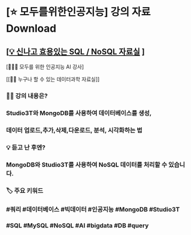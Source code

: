 
# [⭐️ 모두를위한인공지능] 강의 자료 Download 

## [‍[💡 신나고 효용있는 SQL / NoSQL 자료실](http://github.com/dscoool/nosql/readme.md) ]
[👨🏼‍🏫 모두를 위한 인공지능 AI 강사]

[[👩‍💻 누구나 할 수 있는 데이터과학 자료실]]


### 👨‍🏫 강의 내용은? 
### Studio3T와 MongoDB를 사용하여 데이터베이스를 생성, 
### 데이터 업로드,추가,삭제,다운로드, 분석, 시각화하는 법 

### 💡 듣고 난 후엔? 
### MongoDB와 Studio3T를 사용하여 NoSQL 데이터를 처리할 수 있습니다. 

### 🏷 주요 키워드 
### #쿼리 #데이터베이스 #빅데이터 #인공지능 #MongoDB #Studio3T 
### #SQL #MySQL #NoSQL #AI #bigdata #DB #query 



